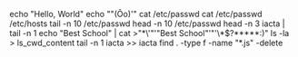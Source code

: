 echo "Hello, World"
echo "\"(Ôo)'"
cat /etc/passwd
cat /etc/passwd /etc/hosts
tail -n 10 /etc/passwd
head -n 10 /etc/passwd
head -n 3 iacta | tail -n 1
echo "Best School" | cat >"\*\\\'"'"Best School"'"\'\\\*$\?\*\*\*\*\*:)"
ls -la > ls_cwd_content
tail -n 1 iacta >> iacta
find . -type f -name "*.js" -delete
